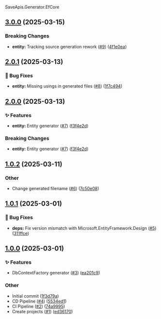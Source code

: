 SaveApis.Generator.EfCore
<a name="3.0.0"></a>
## [3.0.0](https://www.github.com/SaveApis/SaveApis.Generator.EfCore/releases/tag/v3.0.0) (2025-03-15)

### Breaking Changes

* **entity:** Tracking source generation rework ([#9](https://www.github.com/SaveApis/SaveApis.Generator.EfCore/issues/9)) ([4f1e0ea](https://www.github.com/SaveApis/SaveApis.Generator.EfCore/commit/4f1e0ea5607295c0c1ccec750427cc2b9495155d))

<a name="2.0.1"></a>
## [2.0.1](https://www.github.com/SaveApis/SaveApis.Generator.EfCore/releases/tag/v2.0.1) (2025-03-13)

### 🐛 Bug Fixes

* **entity:** Missing usings in generated files ([#8](https://www.github.com/SaveApis/SaveApis.Generator.EfCore/issues/8)) ([1f7c494](https://www.github.com/SaveApis/SaveApis.Generator.EfCore/commit/1f7c4943d5f2a1120deecc6d7626675e0661286e))

<a name="2.0.0"></a>
## [2.0.0](https://www.github.com/SaveApis/SaveApis.Generator.EfCore/releases/tag/v2.0.0) (2025-03-13)

### ✨ Features

* **entity:** Entity generator ([#7](https://www.github.com/SaveApis/SaveApis.Generator.EfCore/issues/7)) ([f3f4e2d](https://www.github.com/SaveApis/SaveApis.Generator.EfCore/commit/f3f4e2d35eec43b16631eb4204a33c9df84359cc))

### Breaking Changes

* **entity:** Entity generator ([#7](https://www.github.com/SaveApis/SaveApis.Generator.EfCore/issues/7)) ([f3f4e2d](https://www.github.com/SaveApis/SaveApis.Generator.EfCore/commit/f3f4e2d35eec43b16631eb4204a33c9df84359cc))

<a name="1.0.2"></a>
## [1.0.2](https://www.github.com/SaveApis/SaveApis.Generator.EfCore/releases/tag/v1.0.2) (2025-03-11)

### Other

* Change generated filename ([#6](https://www.github.com/SaveApis/SaveApis.Generator.EfCore/issues/6)) ([7c50e08](https://www.github.com/SaveApis/SaveApis.Generator.EfCore/commit/7c50e08232322de91f122a931700287d7f2c503a))

<a name="1.0.1"></a>
## [1.0.1](https://www.github.com/SaveApis/SaveApis.Generator.EfCore/releases/tag/v1.0.1) (2025-03-01)

### 🐛 Bug Fixes

* **deps:** Fix version mismatch with Microsoft.EntityFramework.Design ([#5](https://www.github.com/SaveApis/SaveApis.Generator.EfCore/issues/5)) ([311ffce](https://www.github.com/SaveApis/SaveApis.Generator.EfCore/commit/311ffce4a050e6becbc667d9ef9819fb91683aa8))

<a name="1.0.0"></a>
## [1.0.0](https://www.github.com/SaveApis/SaveApis.Generator.EfCore/releases/tag/v1.0.0) (2025-03-01)

### ✨ Features

* DbContextFactory generator ([#3](https://www.github.com/SaveApis/SaveApis.Generator.EfCore/issues/3)) ([ea201c9](https://www.github.com/SaveApis/SaveApis.Generator.EfCore/commit/ea201c9cbefaecb6bae0014a9c4c007f3a8a7216))

### Other

* Initial commit ([1f3d79a](https://www.github.com/SaveApis/SaveApis.Generator.EfCore/commit/1f3d79a04d694db165fb8e74c3298a14dcc1e73a))
* CD Pipeline ([#4](https://www.github.com/SaveApis/SaveApis.Generator.EfCore/issues/4)) ([5534ed1](https://www.github.com/SaveApis/SaveApis.Generator.EfCore/commit/5534ed15a838a079a6e58d45bdf3293d5e979f0e))
* CI Pipeline ([#2](https://www.github.com/SaveApis/SaveApis.Generator.EfCore/issues/2)) ([74a9995](https://www.github.com/SaveApis/SaveApis.Generator.EfCore/commit/74a9995e274c7786a9e2393da8bd1f58c298ae64))
* Create projects ([#1](https://www.github.com/SaveApis/SaveApis.Generator.EfCore/issues/1)) ([ed36170](https://www.github.com/SaveApis/SaveApis.Generator.EfCore/commit/ed36170d236c0dd46d077d3c9f031f06c40c9aba))

